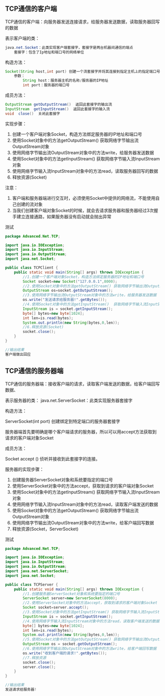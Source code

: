 <!-- toc -->

## TCP通信的客户端

TCP通信的客户端：向服务器发送连接请求，给服务器发送数据，读取服务器回写的数据

表示客户端的类：

```java
java.net.Socket：此类实现客户端套接字，套接字是两台机器间通信的端点
    套接字：包含了Ip地址和端口号的网络单位 
```

构造方法：

```java
Socket(String host,int port) 创建一个流套接字并将其连接到指定主机上的指定端口号
    参数：
        String host：服务器主机的名称/服务器的IP地址
        int port：服务器的端口号
```

成员方法：

```java
OutputStream getOutputStream()  返回此套接字的输出流
InputStream  getInputStream()  返回此套接字的输入流
void  close()  关闭此套接字
```

实现步骤：

1. 创建一个客户端对象Socket，构造方法绑定服务器的IP地址和端口号
2. 使用Socket对象中的方法getOutputStream() 获取网络字节输出流OutputStream对象
3. 使用网络字节输出流OutputStream对象中的方法write，给服务器发送数据
4. 使用Socket对象中的方法getInputStream()  获取网络字节输入流InputStream对象
5. 使用网络字节输入流InputStream对象中的方法read，读取服务器回写的数据
6. 释放资源(Socket)

注意：

1. 客户端和服务器端进行交互时，必须使用Socket中提供的网络流，不能使用自己创建的流对象
2. 当我们创建客户端对象Socket的时候，就会去请求服务器和服务器经过3次握手建立连接通路，如果服务器没有启动就会抛出异常

测试

```java
package Advanced.Net.TCP;

import java.io.IOException;
import java.io.InputStream;
import java.io.OutputStream;
import java.net.Socket;

public class TCPClient {
    public static void main(String[] args) throws IOException {
        //1.创建一个客户端对象Socket，构造方法绑定服务器的IP地址和端口号
        Socket socket=new Socket("127.0.0.1",8000);
        //2.使用Socket对象中的方法getOutputStream() 获取网络字节输出流OutputStream对象
        OutputStream os=socket.getOutputStream();
        //3.使用网络字节输出流OutputStream对象中的方法write，给服务器发送数据
        os.write("发送请求给服务器!".getBytes());
        //4.使用Socket对象中的方法getInputStream()  获取网络字节输入流InputStream对象
        InputStream is = socket.getInputStream();
        byte[] bytes=new byte[1024];
        int len=is.read(bytes);
        System.out.println(new String(bytes,0,len));
        //6.释放资源(Socket)
        socket.close();
    }
}

//输出结果
客户端做出回应
```

## TCP通信的服务器端  

TCP通信的服务器端：接收客户端的请求，读取客户端发送的数据，给客户端回写数据、

表示服务器的类： java.net.ServerSocket：此类实现服务器套接字

构造方法：

ServerSocket(int  port) 创建绑定到特定端口的服务器套接字

服务器端首先要明确是哪个客户端请求的服务器，所以可以用accept方法获取到请求的客户端对象Socket

成员方法：

Socket   accept ()  侦听并接收到此套接字的连接。

服务器的实现步骤：

1. 创建服务器ServerSocket对象和系统要指定的端口号
2. 使用ServerSocket对象中的方法accept，获取到请求的客户端对象Socket
3. 使用Socket对象中的方法getInputStream() 获取网络字节输入流InputStream对象
4. 使用网络字节输入流InputStream对象中的方法read，读取客户端发送的数据
5. 使用Socket对象中的方法getOutputStream()  获取网络字节输出流OutputStream对象
6. 使用网络字节输出流OutputStream对象中的方法write，给客户端回写数据
7. 释放资源(Socket，ServerSocket)

测试

```java
package Advanced.Net.TCP;

import java.io.IOException;
import java.io.InputStream;
import java.io.OutputStream;
import java.net.ServerSocket;
import java.net.Socket;

public class TCPServer {
    public static void main(String[] args) throws IOException {
        //1.创建服务器ServerSocket对象和系统要指定的端口号
        ServerSocket server=new ServerSocket(8000);
        //2.使用ServerSocket对象中的方法accept，获取到请求的客户端对象Socket
        Socket socket=server.accept();
        //3.使用Socket对象中的方法getInputStream() 获取网络字节输入流InputStream对象
        InputStream is = socket.getInputStream();
        //4.使用网络字节输入流InputStream对象中的方法read，读取客户端发送的数据
        byte[] bytes=new byte[1024];
        int len=is.read(bytes);
        System.out.println(new String(bytes,0,len));
        //5.使用Socket对象中的方法getOutputStream() 获取网络字节输出流OutputStream对象
        OutputStream os = socket.getOutputStream();
        //6.使用网络字节输出流OutputStream对象中的方法write，给客户端回写数据
        os.write("收到客户端的请求!".getBytes());
        //7.释放资源
        socket.close();
        server.close();
    }
}

//输出结果
发送请求给服务器!
```

